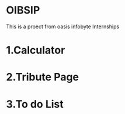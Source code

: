 # OIBSIP
This is a proect from oasis infobyte Internships
#  1.Calculator
# 2.Tribute Page
# 3.To do List
